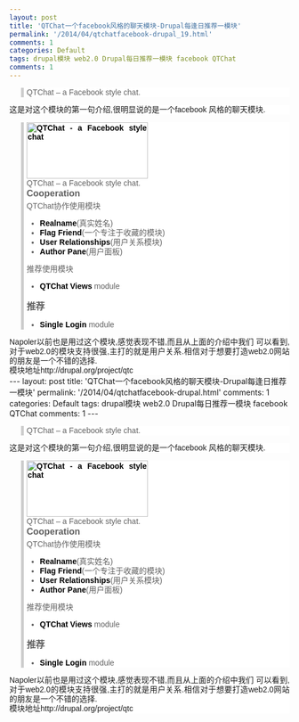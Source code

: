 ```yaml
---
layout: post
title: 'QTChat一个facebook风格的聊天模块-Drupal每逢日推荐一模块'
permalink: '/2014/04/qtchatfacebook-drupal_19.html'
comments: 1
categories: Default
tags: drupal模块 web2.0 Drupal每日推荐一模块 facebook QTChat
comments: 1
---
```

<blockquote style="background-color: white; border-left-color: rgb(204, 204, 204); border-left-style: solid; border-left-width: 5px; font-family: Arial, Verdana, sans-serif; font-size: 14px; margin-left: 1.5em; padding-left: 5px; text-align: justify;"><div style="line-height: 17px;">QTChat – a Facebook style chat.</div></blockquote>

<div style="background-color: white; font-family: Arial, Verdana, sans-serif; font-size: 14px; line-height: 17px; text-align: justify;">这是对这个模块的第一句介绍,很明显说的是一个facebook 风格的聊天模块.</div>

<blockquote style="background-color: white; border-left-color: rgb(204, 204, 204); border-left-style: solid; border-left-width: 5px; font-family: Arial, Verdana, sans-serif; font-size: 14px; margin-left: 1.5em; padding-left: 5px; text-align: justify;"><div><div style="width: 218px;"><a href="http://drupal.org/node/896084" style="color: black; font-weight: bold; text-decoration: none;"><img alt="QTChat - a Facebook style chat" class="image image-thumbnail" height="101" src="http://drupal.org/files/images/qtc_features.thumbnail.png" style="border: none;" width="218"/></a></div><div style="line-height: 17px;">QTChat – a Facebook style chat.</div><h3 style="margin: 0px 0px 5px;">Cooperation</h3><div style="line-height: 17px;">QTChat协作使用模块</div><ul><li style="line-height: 17px;"><a href="http://drupal.org/project/realname" rel="nofollow" style="color: black; font-weight: bold; text-decoration: none;">Realname</a>(真实姓名)</li><li style="line-height: 17px;"><a href="http://drupal.org/project/flag_friend" rel="nofollow" style="color: black; font-weight: bold; text-decoration: none;">Flag Friend</a>(一个专注于收藏的模块)</li><li style="line-height: 17px;"><a href="http://drupal.org/project/user_relationships" rel="nofollow" style="color: black; font-weight: bold; text-decoration: none;">User Relationships</a>(用户关系模块)</li><li style="line-height: 17px;"><a href="http://drupal.org/project/author_pane" rel="nofollow" style="color: black; font-weight: bold; text-decoration: none;">Author Pane</a>(用户面板)</li></ul><div style="line-height: 17px;">推荐使用模块</div><ul><li style="line-height: 17px;"><a href="http://drupal.org/project/qtc_views" rel="nofollow" style="color: black; font-weight: bold; text-decoration: none;">QTChat Views</a>&nbsp;module</li></ul><h3 style="margin: 0px 0px 5px;">推荐</h3><ul><li style="line-height: 17px;"><a href="http://drupal.org/project/single_login" rel="nofollow" style="color: black; font-weight: bold; text-decoration: none;">Single Login</a>&nbsp;module</li></ul></div></blockquote>

<div style="background-color: white; font-family: Arial, Verdana, sans-serif; font-size: 14px; line-height: 17px; text-align: justify;">Napoler以前也是用过这个模块,感觉表现不错,而且从上面的介绍中我们 可以看到,对于web2.0的模块支持很强,主打的就是用户关系.相信对于想要打造web2.0网站的朋友是一个不错的选择.</div>

<div style="background-color: white; font-family: Arial, Verdana, sans-serif; font-size: 14px; line-height: 17px; text-align: justify;">模块地址http://drupal.org/project/qtc</div>---
layout: post
title: 'QTChat一个facebook风格的聊天模块-Drupal每逢日推荐一模块'
permalink: '/2014/04/qtchatfacebook-drupal.html'
comments: 1
categories: Default
tags: drupal模块 web2.0 Drupal每日推荐一模块 facebook QTChat
comments: 1
---
<blockquote style="background-color: white; border-left-color: rgb(204, 204, 204); border-left-style: solid; border-left-width: 5px; font-family: Arial, Verdana, sans-serif; font-size: 14px; margin-left: 1.5em; padding-left: 5px; text-align: justify;"><div style="line-height: 17px;">QTChat – a Facebook style chat.</div></blockquote>

<div style="background-color: white; font-family: Arial, Verdana, sans-serif; font-size: 14px; line-height: 17px; text-align: justify;">这是对这个模块的第一句介绍,很明显说的是一个facebook 风格的聊天模块.</div>

<blockquote style="background-color: white; border-left-color: rgb(204, 204, 204); border-left-style: solid; border-left-width: 5px; font-family: Arial, Verdana, sans-serif; font-size: 14px; margin-left: 1.5em; padding-left: 5px; text-align: justify;"><div class="node-content"><div class="image-attach-body" style="width: 218px;"><a href="http://drupal.org/node/896084" style="color: black; font-weight: bold; text-decoration: none;"><img alt="QTChat - a Facebook style chat" class="image image-thumbnail" height="101" src="http://drupal.org/files/images/qtc_features.thumbnail.png" style="border: none;" width="218"/></a></div><div style="line-height: 17px;">QTChat – a Facebook style chat.</div><h3 style="margin: 0px 0px 5px;">Cooperation</h3><div style="line-height: 17px;">QTChat协作使用模块</div><ul><li style="line-height: 17px;"><a href="http://drupal.org/project/realname" rel="nofollow" style="color: black; font-weight: bold; text-decoration: none;">Realname</a>(真实姓名)</li><li style="line-height: 17px;"><a href="http://drupal.org/project/flag_friend" rel="nofollow" style="color: black; font-weight: bold; text-decoration: none;">Flag Friend</a>(一个专注于收藏的模块)</li><li style="line-height: 17px;"><a href="http://drupal.org/project/user_relationships" rel="nofollow" style="color: black; font-weight: bold; text-decoration: none;">User Relationships</a>(用户关系模块)</li><li style="line-height: 17px;"><a href="http://drupal.org/project/author_pane" rel="nofollow" style="color: black; font-weight: bold; text-decoration: none;">Author Pane</a>(用户面板)</li></ul><div style="line-height: 17px;">推荐使用模块</div><ul><li style="line-height: 17px;"><a href="http://drupal.org/project/qtc_views" rel="nofollow" style="color: black; font-weight: bold; text-decoration: none;">QTChat Views</a>&nbsp;module</li></ul><h3 style="margin: 0px 0px 5px;">推荐</h3><ul><li style="line-height: 17px;"><a href="http://drupal.org/project/single_login" rel="nofollow" style="color: black; font-weight: bold; text-decoration: none;">Single Login</a>&nbsp;module</li></ul></div></blockquote>

<div style="background-color: white; font-family: Arial, Verdana, sans-serif; font-size: 14px; line-height: 17px; text-align: justify;">Napoler以前也是用过这个模块,感觉表现不错,而且从上面的介绍中我们 可以看到,对于web2.0的模块支持很强,主打的就是用户关系.相信对于想要打造web2.0网站的朋友是一个不错的选择.</div>

<div style="background-color: white; font-family: Arial, Verdana, sans-serif; font-size: 14px; line-height: 17px; text-align: justify;">模块地址http://drupal.org/project/qtc</div>